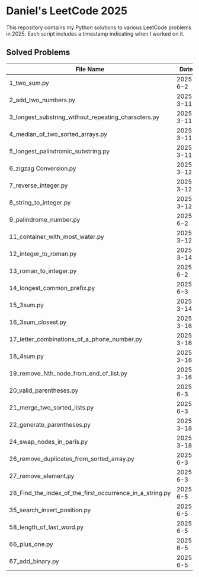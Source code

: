# Daniel's LeetCode 2025

This repository contains my Python solutions to various LeetCode problems in 2025. Each script includes a timestamp indicating when I worked on it.

## Solved Problems

| File Name | Date | Time |
|-----------|------|------|
| 1_two_sum.py | 2025-6-2 | 2:34 |
| 2_add_two_numbers.py | 2025-3-11 | 20:55 |
| 3_longest_substring_without_repeating_characters.py | 2025-3-11 | 11:21 |
| 4_median_of_two_sorted_arrays.py | 2025-3-11 | 5:06 |
| 5_longest_palindromic_substring.py | 2025-3-11 | 18:17 |
| 6_zigzag Conversion.py | 2025-3-12 | 30:20 |
| 7_reverse_integer.py | 2025-3-12 | 13:30 |
| 8_string_to_integer.py | 2025-3-12 | 29:36 |
| 9_palindrome_number.py | 2025-6-2 | 3:00 |
| 11_container_with_most_water.py | 2025-3-12 | 9:01 |
| 12_integer_to_roman.py | 2025-3-14 | 16:09 |
| 13_roman_to_integer.py | 2025-6-2 | 8:29 |
| 14_longest_common_prefix.py | 2025-6-3 | 5:00 |
| 15_3sum.py | 2025-3-14 | 11:18 |
| 16_3sum_closest.py | 2025-3-16 | 17:10 |
| 17_letter_combinations_of_a_phone_number.py | 2025-3-16 | 10:17 |
| 18_4sum.py | 2025-3-16 | 30:17 |
| 19_remove_Nth_node_from_end_of_list.py | 2025-3-16 | 8:22 |
| 20_valid_parentheses.py | 2025-6-3 | 10:00 |
| 21_merge_two_sorted_lists.py | 2025-6-3 | 10:33 |
| 22_generate_parentheses.py | 2025-3-18 | 5:15 |
| 24_swap_nodes_in_paris.py | 2025-3-18 | 9:15 |
| 26_remove_duplicates_from_sorted_array.py | 2025-6-3 | 9:22 |
| 27_remove_element.py | 2025-6-3 | 7:01 |
| 28_Find_the_index_of_the_first_occurrence_in_a_string.py | 2025-6-5 | 10:44 |
| 35_search_insert_position.py | 2025-6-5 | 5:15 |
| 58_length_of_last_word.py | 2025-6-5 | 1:09 |
| 66_plus_one.py | 2025-6-5 | 5:41 |
| 67_add_binary.py | 2025-6-5 | 2:17 |
